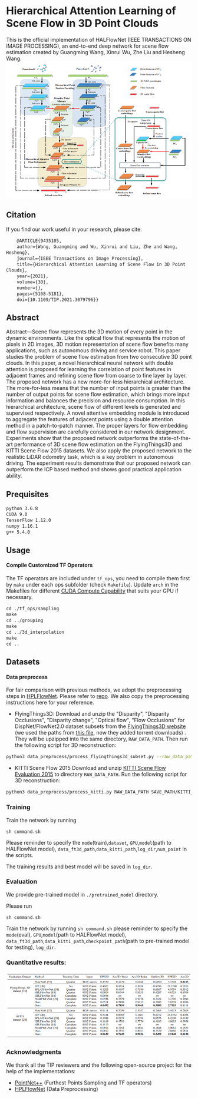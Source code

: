 **Hierarchical Attention Learning of Scene Flow
in 3D Point Clouds**
==============================================================================================================================
This is the official implementation of HALFlowNet (IEEE TRANSACTIONS ON IMAGE PROCESSING), an end-to-end deep network for scene flow estimation created by Guangming Wang, Xinrui Wu, Zhe Liu and Hesheng Wang.
![](doc/network.png)

## Citation
If you find our work useful in your research, please cite:

        @ARTICLE{9435105,
        author={Wang, Guangming and Wu, Xinrui and Liu, Zhe and Wang, Hesheng},
        journal={IEEE Transactions on Image Processing}, 
        title={Hierarchical Attention Learning of Scene Flow in 3D Point Clouds}, 
        year={2021},
        volume={30},
        number={},
        pages={5168-5181},
        doi={10.1109/TIP.2021.3079796}}





## Abstract

Abstract—Scene flow represents the 3D motion of every point in the dynamic environments. Like the optical flow that represents the motion of pixels in 2D images, 3D motion representation of scene flow benefits many applications, such as autonomous driving and service robot. This paper studies the problem of scene flow estimation from two consecutive 3D point clouds. In this paper, a novel hierarchical neural network with double attention is proposed for learning the correlation of point features in adjacent frames and refining scene flow from coarse to fine layer by layer. The proposed network has a new more-for-less hierarchical architecture. The more-for-less means that the number of input points is greater than the number of output points for scene flow estimation, which brings more input information and balances the precision and resource consumption. In this hierarchical architecture, scene flow of different levels is generated and supervised respectively. A novel attentive embedding module is introduced to aggregate the features of adjacent points using a double attention method in a patch-to-patch manner. The proper layers for flow embedding and flow supervision are carefully considered in our network designment. Experiments show that the proposed network outperforms the state-of-the-art performance of 3D scene flow estimation on the FlyingThings3D and KITTI Scene Flow 2015 datasets. We also apply the proposed network to the realistic LiDAR odometry task, which is a key problem in autonomous driving. The experiment results demonstrate that our proposed network can outperform the ICP based method and shows good practical application ability. 


## Prequisites
    python 3.6.8
    CUDA 9.0
    TensorFlow 1.12.0  
    numpy 1.16.1  
    g++ 5.4.0 


## Usage

#### Compile Customized TF Operators
The TF operators are included under `tf_ops`, you need to compile them first by `make` under each ops subfolder (check `Makefile`). Update `arch` in the Makefiles for different <a href="https://en.wikipedia.org/wiki/CUDA#GPUs_supported">CUDA Compute Capability</a> that suits your GPU if necessary.

    cd ./tf_ops/sampling
    make
    cd ../grouping
    make
    cd ../3d_interpolation
    make
    cd ..

    

## Datasets

#### Data preprocess

For fair comparison with previous methods, we adopt the preprocessing steps in [HPLFlowNet](https://web.cs.ucdavis.edu/~yjlee/projects/cvpr2019-HPLFlowNet.pdf). Please refer to [repo](https://github.com/laoreja/HPLFlowNet). We also copy the preprocessing instructions here for your reference.

* FlyingThings3D:
Download and unzip the "Disparity", "Disparity Occlusions", "Disparity change", "Optical flow", "Flow Occlusions" for DispNet/FlowNet2.0 dataset subsets from the [FlyingThings3D website](https://lmb.informatik.uni-freiburg.de/resources/datasets/SceneFlowDatasets.en.html) (we used the paths from [this file](https://lmb.informatik.uni-freiburg.de/data/FlyingThings3D_subset/FlyingThings3D_subset_all_download_paths.txt), now they added torrent downloads)
. They will be upzipped into the same directory, `RAW_DATA_PATH`. Then run the following script for 3D reconstruction:

```bash
python3 data_preprocess/process_flyingthings3d_subset.py --raw_data_path RAW_DATA_PATH --save_path SAVE_PATH/FlyingThings3D_subset_processed_35m --only_save_near_pts
```

* KITTI Scene Flow 2015
Download and unzip [KITTI Scene Flow Evaluation 2015](http://www.cvlibs.net/download.php?file=data_scene_flow.zip) to directory `RAW_DATA_PATH`.
Run the following script for 3D reconstruction:

```bash
python3 data_preprocess/process_kitti.py RAW_DATA_PATH SAVE_PATH/KITTI_processed_occ_final
```

### Training
Train the network by running 
    
    sh command.sh  

Please reminder to specify the `mode`(train),`dataset`, `GPU`,`model`(path to HALFlowNet model), `data_ft3d_path`,`data_kitti_path`,`log_dir`,`num_point` in the scripts.


The training results and best model will be saved in `log_dir`.

### Evaluation

We provide pre-trained model in `./pretrained_model` directory.

Please run 

    sh command.sh 
    

Train the network by running `sh command.sh` please reminder to specify the `mode`(eval), `GPU`,`model`(path to HALFlowNet model), `data_ft3d_path`,`data_kitti_path`,`checkpoint_path`(path to pre-trained model for testing), `log_dir`.


### Quantitative results:

![](doc/result.png)


### Acknowledgments

We thank all the TIP reviewers and the following open-source project for the help of the implementations:
- [PointNet++](https://github.com/charlesq34/pointnet2) (Furthest Points Sampling and TF operators)
- [HPLFlowNet](https://github.com/laoreja/HPLFlowNet) (Data Preprocessing)

